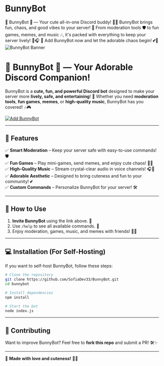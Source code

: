 # BunnyBot
🎀 BunnyBot 🎀 — Your cute all-in-one Discord buddy! 💖🐰  BunnyBot brings fun, chaos, and good vibes to your server! 💬 From moderation tools 🛡️ to fun games, memes, and music 🎶, it's packed with everything to keep your server lively! 🎲🎧  💌 Add BunnyBot now and let the adorable chaos begin! 💕🎀
![BunnyBot Banner](https://your-banner-image-link-here.com)

# 🎀 BunnyBot 🐰 — Your Adorable Discord Companion!

BunnyBot is a **cute, fun, and powerful Discord bot** designed to make your server more **lively, safe, and entertaining**! 💖 Whether you need **moderation tools**, **fun games**, **memes**, or **high-quality music**, BunnyBot has you covered! 🎶🎮

[![Add BunnyBot](https://img.shields.io/badge/Add%20BunnyBot-Click%20Here!-ff69b4?style=for-the-badge)](https://your-bot-invite-link-here.com)

---

## 🎀 Features
✅ **Smart Moderation** – Keep your server safe with easy-to-use commands! 🛡️  
✅ **Fun Games** – Play mini-games, send memes, and enjoy cute chaos! 🎲😂  
✅ **High-Quality Music** – Stream crystal-clear audio in voice channels! 🎧🎼  
✅ **Adorable Aesthetic** – Designed to bring cuteness and fun to your community! 💕  
✅ **Custom Commands** – Personalize BunnyBot for your server! 🛠️  

---

## 📜 How to Use
1. **Invite BunnyBot** using the link above. 💌
2. Use `/help` to see all available commands. 📖
3. Enjoy moderation, games, music, and memes with friends! 🐰💖

---

## 💻 Installation (For Self-Hosting)
If you want to self-host BunnyBot, follow these steps:
```bash
# Clone the repository
git clone https://github.com/SofiaDev33/BunnyBot.git
cd bunnybot

# Install dependencies
npm install

# Start the bot
node index.js
```

---

## 🎀 Contributing
Want to improve BunnyBot? Feel free to **fork this repo** and submit a PR! 🛠️✨  

---

🐰 **Made with love and cuteness!** 🎀💖
